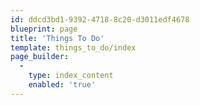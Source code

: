 ```yaml
---
id: ddcd3bd1-9392-4718-8c20-d3011edf4678
blueprint: page
title: 'Things To Do'
template: things_to_do/index
page_builder:
  -
    type: index_content
    enabled: 'true'
---
```


